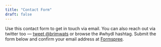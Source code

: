 ```yaml
---
title: "Contact Form"
draft: false
---
```


Use this contact form to get in touch via email. You can also reach out via twitter too — [tweet @brimwats](https://twitter.com/brimwats) or browse the #whydl hashtag. Submit the form below and confirm your email address at [Formspree](https://formspree.io/).